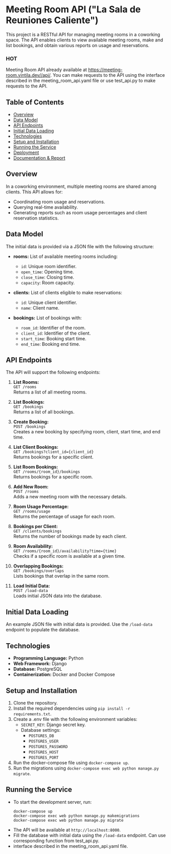 # Meeting Room API ("La Sala de Reuniones Caliente")

This project is a RESTful API for managing meeting rooms in a coworking space. The API enables clients to view available meeting rooms, make and list bookings, and obtain various reports on usage and reservations.

### **HOT** 
Meeting Room API already available at https://meeting-room.vintila.dev//api/. You can make requests to the API using the interface described in the meeting_room_api.yaml file or use test_api.py to make requests to the API.

## Table of Contents

- [Overview](#overview)
- [Data Model](#data-model)
- [API Endpoints](#api-endpoints)
- [Initial Data Loading](#initial-data-loading)
- [Technologies](#technologies)
- [Setup and Installation](#setup-and-installation)
- [Running the Service](#running-the-service)
- [Deployment](#deployment)
- [Documentation & Report](#documentation--report)

## Overview

In a coworking environment, multiple meeting rooms are shared among clients. This API allows for:
- Coordinating room usage and reservations.
- Querying real-time availability.
- Generating reports such as room usage percentages and client reservation statistics.

## Data Model

The initial data is provided via a JSON file with the following structure:

- **rooms:** List of available meeting rooms including:
  - `id`: Unique room identifier.
  - `open_time`: Opening time.
  - `close_time`: Closing time.
  - `capacity`: Room capacity.

- **clients:** List of clients eligible to make reservations:
  - `id`: Unique client identifier.
  - `name`: Client name.

- **bookings:** List of bookings with:
  - `room_id`: Identifier of the room.
  - `client_id`: Identifier of the client.
  - `start_time`: Booking start time.
  - `end_time`: Booking end time.

## API Endpoints

The API will support the following endpoints:

1. **List Rooms:**  
   `GET /rooms`  
   Returns a list of all meeting rooms.

2. **List Bookings:**  
   `GET /bookings`  
   Returns a list of all bookings.

3. **Create Booking:**  
   `POST /bookings`  
   Creates a new booking by specifying room, client, start time, and end time.

4. **List Client Bookings:**  
   `GET /bookings?client_id={client_id}`  
   Returns bookings for a specific client.

5. **List Room Bookings:**  
   `GET /rooms/{room_id}/bookings`  
   Returns bookings for a specific room.

6. **Add New Room:**  
   `POST /rooms`  
   Adds a new meeting room with the necessary details.

7. **Room Usage Percentage:**  
   `GET /rooms/usage`  
   Returns the percentage of usage for each room.

8. **Bookings per Client:**  
   `GET /clients/bookings`  
   Returns the number of bookings made by each client.

9. **Room Availability:**  
   `GET /rooms/{room_id}/availability?time={time}`  
   Checks if a specific room is available at a given time.

10. **Overlapping Bookings:**  
    `GET /bookings/overlaps`  
    Lists bookings that overlap in the same room.

11. **Load Initial Data:**  
    `POST /load-data`  
    Loads initial JSON data into the database.

## Initial Data Loading

An example JSON file with initial data is provided. Use the `/load-data` endpoint to populate the database.

## Technologies

- **Programming Language:** Python
- **Web Framework:** Django
- **Database:** PostgreSQL
- **Containerization:** Docker and Docker Compose

## Setup and Installation

1. Clone the repository.
2. Install the required dependencies using `pip install -r requirements.txt`.
3. Create a .env file with the following environment variables:
   - `SECRET_KEY`: Django secret key.
   - Database settings:
     - `POSTGRES_DB`
     - `POSTGRES_USER`
     - `POSTGRES_PASSWORD`
     - `POSTGRES_HOST`
     - `POSTGRES_PORT`
4. Run the docker-compose file using `docker-compose up`.
5. Run the migrations using `docker-compose exec web python manage.py migrate`.


## Running the Service

- To start the development server, run:
    ```
    docker-compose up
    docker-compose exec web python manage.py makemigrations
    docker-compose exec web python manage.py migrate
    ```
- The API will be available at `http://localhost:8000`.
- Fill the database with initial data using the `/load-data` endpoint. Can use corresponding function from test_api.py.
- interface described in the meeting_room_api.yaml file.

